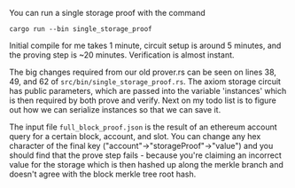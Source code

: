You can run a single storage proof with the command 
```
cargo run --bin single_storage_proof
```
Initial compile for me takes 1 minute, circuit setup is around 5 minutes, and the proving step is ~20 minutes.  Verification is almost instant.

The big changes required from our old prover.rs can be seen on lines 38, 49, and 62 of `src/bin/single_storage_proof.rs`.  The axiom storage circuit has public parameters, which are passed into the variable 'instances' which is then required by both prove and verify.  Next on my todo list is to figure out how we can serialize instances so that we can save it.

The input file `full_block_proof.json` is the result of an ethereum account query for a certain block, account, and slot.  You can change any hex character of the final key ("account"->"storageProof"->"value") and you should find that the prove step fails - because you're claiming an incorrect value for the storage which is then hashed up along the merkle branch and doesn't agree with the block merkle tree root hash.